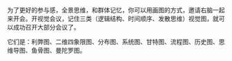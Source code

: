 为了更好的参与感，全景思维，和群体记忆，你可以用画图的方式，邀请右脑一起来开会。开视觉会议，记住三类（逻辑结构、时间顺序、发散思维）视觉图，就可以成功召开大部分会议了。

它们是：利弊图、二维四象限图、分布图、系统图、甘特图、流程图、历史图、思维导图、鱼骨图、曼陀罗图。



